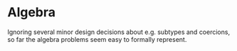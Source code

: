 # Algebra

Ignoring several minor design decisions about e.g. subtypes and coercions, so far the algebra problems seem easy to formally represent.
